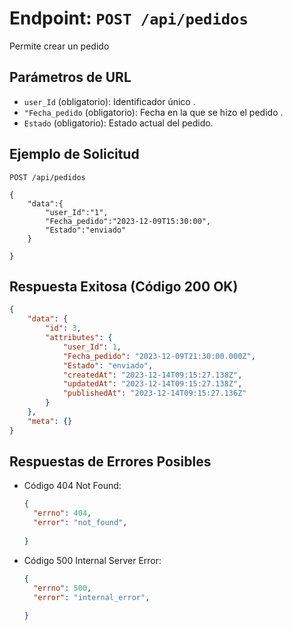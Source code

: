 # Endpoint: `POST /api/pedidos`

Permite crear un pedido

## Parámetros de URL
- `user_Id` (obligatorio): Identificador único .
- `"Fecha_pedido` (obligatorio): Fecha en la que se hizo el pedido .
- `Estado` (obligatorio): Estado actual del pedido.


## Ejemplo de Solicitud
```http
POST /api/pedidos

{
    "data":{
        "user_Id":"1",
        "Fecha_pedido":"2023-12-09T15:30:00",
        "Estado":"enviado"
    }

}
```

## Respuesta Exitosa (Código 200 OK)
```json
{
    "data": {
        "id": 3,
        "attributes": {
            "user_Id": 1,
            "Fecha_pedido": "2023-12-09T21:30:00.000Z",
            "Estado": "enviado",
            "createdAt": "2023-12-14T09:15:27.138Z",
            "updatedAt": "2023-12-14T09:15:27.138Z",
            "publishedAt": "2023-12-14T09:15:27.136Z"
        }
    },
    "meta": {}
}
```

## Respuestas de Errores Posibles
- Código 404 Not Found:

  ```json
  {
    "errno": 404,
    "error": "not_found",
    
  }
  ```

- Código 500 Internal Server Error:
  ```json
  {
    "errno": 500,
    "error": "internal_error",
   
  }
  ``` 

